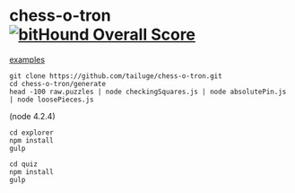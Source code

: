 # chess-o-tron [![bitHound Overall Score](https://www.bithound.io/github/tailuge/chess-o-tron/badges/score.svg)](https://www.bithound.io/github/tailuge/chess-o-tron)

[examples](https://tailuge.github.io/chess-o-tron/)

```
git clone https://github.com/tailuge/chess-o-tron.git
cd chess-o-tron/generate
head -100 raw.puzzles | node checkingSquares.js | node absolutePin.js | node loosePieces.js 
```

(node 4.2.4)

```
cd explorer
npm install
gulp
```

```
cd quiz
npm install
gulp
```
